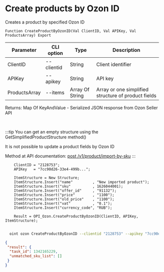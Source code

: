 ﻿---
sidebar_position: 7
---

# Create products by Ozon ID
 Creates a product by specified Ozon ID



`Function CreateProductByOzonID(Val ClientID, Val APIKey, Val ProductsArray) Export`

  | Parameter | CLI option | Type | Description |
  |-|-|-|-|
  | ClientID | --clientid | String | Client identifier |
  | APIKey | --apikey | String | API key |
  | ProductsArray | --items | Array Of String | Array or one simplified structure of product fields |

  
  Returns:  Map Of KeyAndValue - Serialized JSON response from Ozon Seller API

<br/>

:::tip
You can get an empty structure using the GetSimplifiedProductStructure method()

 It is not possible to update a product fields by Ozon ID

 Method at API documentation: [post /v1/product/import-by-sku](https://docs.ozon.ru/api/seller/#operation/ProductAPI_ImportProductsBySKU)
:::
<br/>


```bsl title="Code example"
    ClientID = "2128753";
    APIKey   = "7cc90d26-33e4-499b...";

    ItemStructure = New Structure;
    ItemStructure.Insert("name"         , "New imported product");
    ItemStructure.Insert("sku"          , 1626044001);
    ItemStructure.Insert("offer_id"     , "91132");
    ItemStructure.Insert("price"        , "1100");
    ItemStructure.Insert("old_price"    , "1100");
    ItemStructure.Insert("vat"          , "0.1");
    ItemStructure.Insert("currency_code", "RUB");

    Result = OPI_Ozon.CreateProductByOzonID(ClientID, APIKey, ItemStructure);
```



```sh title="CLI command example"
    
  oint ozon CreateProductByOzonID --clientid "2128753" --apikey "7cc90d26-33e4-499b..." --items %items%

```

```json title="Result"
{
 "result": {
  "task_id": 1342165229,
  "unmatched_sku_list": []
 }
}
```
